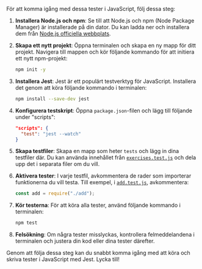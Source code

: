 För att komma igång med dessa tester i JavaScript, följ dessa steg:

1. **Installera Node.js och npm**:
   Se till att Node.js och npm (Node Package Manager) är installerade på din dator. Du kan ladda ner och installera dem från [Node.js officiella webbplats](https://nodejs.org/).

2. **Skapa ett nytt projekt**:
   Öppna terminalen och skapa en ny mapp för ditt projekt. Navigera till mappen och kör följande kommando för att initiera ett nytt npm-projekt:
   ```sh
   npm init -y
   ```

3. **Installera Jest**:
   Jest är ett populärt testverktyg för JavaScript. Installera det genom att köra följande kommando i terminalen:
   ```sh
   npm install --save-dev jest
   ```

4. **Konfigurera testskript**:
   Öppna `package.json`-filen och lägg till följande under "scripts":
   ```json
   "scripts": {
     "test": "jest --watch"
   }
   ```

5. **Skapa testfiler**:
   Skapa en mapp som heter `tests` och lägg in dina testfiler där. Du kan använda innehållet från [`exercises.test.js`](command:_github.copilot.openRelativePath?%5B%7B%22scheme%22%3A%22file%22%2C%22authority%22%3A%22%22%2C%22path%22%3A%22%2FUsers%2Fjohanhellberg%2FDocuments%2FPro-Developer%2Futbildare%2Fwebbapplikationer-java2023%2Fjava23%2FJavaScript%2Fweek-37%2Fexercises%2Fexercises.test.js%22%2C%22query%22%3A%22%22%2C%22fragment%22%3A%22%22%7D%5D "/Users/johanhellberg/Documents/Pro-Developer/utbildare/webbapplikationer-java2023/java23/JavaScript/week-37/exercises/exercises.test.js") och dela upp det i separata filer om du vill.

6. **Aktivera tester**:
   I varje testfil, avkommentera de rader som importerar funktionerna du vill testa. Till exempel, i [`add.test.js`](command:_github.copilot.openSymbolFromReferences?%5B%22add.test.js%22%2C%5B%7B%22uri%22%3A%7B%22%24mid%22%3A1%2C%22fsPath%22%3A%22%2FUsers%2Fjohanhellberg%2FDocuments%2FPro-Developer%2Futbildare%2Fwebbapplikationer-java2023%2Fjava23%2FJavaScript%2Fweek-37%2Fexercises%2Fexercises.test.js%22%2C%22external%22%3A%22file%3A%2F%2F%2FUsers%2Fjohanhellberg%2FDocuments%2FPro-Developer%2Futbildare%2Fwebbapplikationer-java2023%2Fjava23%2FJavaScript%2Fweek-37%2Fexercises%2Fexercises.test.js%22%2C%22path%22%3A%22%2FUsers%2Fjohanhellberg%2FDocuments%2FPro-Developer%2Futbildare%2Fwebbapplikationer-java2023%2Fjava23%2FJavaScript%2Fweek-37%2Fexercises%2Fexercises.test.js%22%2C%22scheme%22%3A%22file%22%7D%2C%22pos%22%3A%7B%22line%22%3A1%2C%22character%22%3A6%7D%7D%5D%5D "Go to definition"), avkommentera:
   ```javascript
   const add = require("./add");
   ```

7. **Kör testerna**:
   För att köra alla tester, använd följande kommando i terminalen:
   ```sh
   npm test
   ```

8. **Felsökning**:
   Om några tester misslyckas, kontrollera felmeddelandena i terminalen och justera din kod eller dina tester därefter.

Genom att följa dessa steg kan du snabbt komma igång med att köra och skriva tester i JavaScript med Jest. Lycka till!